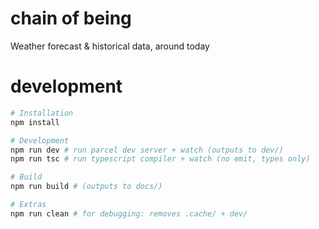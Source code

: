 # chain of being

Weather forecast & historical data, around today

# development

```sh
# Installation
npm install

# Development
npm run dev # run parcel dev server + watch (outputs to dev/)
npm run tsc # run typescript compiler + watch (no emit, types only)

# Build
npm run build # (outputs to docs/)

# Extras
npm run clean # for debugging: removes .cache/ + dev/
```
